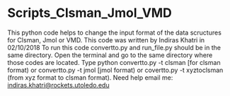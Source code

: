 # Scripts_Clsman_Jmol_VMD
This python code helps to change the input format of the data scructures for Clsman, Jmol or VMD.
This code was written by Indiras Khatri in 02/10/2018
To run this code convertto.py and run_file.py should be in the same directory. 
Open the terminal and go to the same directory where those codes are located.
Type python convertto.py -t clsman [for clsman format) or convertto.py -t jmol [jmol format) or covertto.py -t xyztoclsman (from xyz format to clsman format).
Need help email me: indiras.khatri@rockets.utoledo.edu
